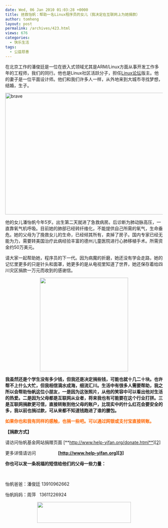 ```yaml
---
date: Wed, 06 Jan 2010 01:03:28 +0000
title: 拯救怡帆：帮助一名Linux程序员的女儿（我决定在互联网上为她捐款）
author: tomheng
layout: post
permalink: /archives/423.html
views: 676
categories:
  - 快乐生活
tags:
  - 公益慈善
---
```

在北京工作的潘俊廷是一位在嵌入式领域尤其是ARM/Linux方面从事开发工作多年的工程师，我们的同行。他也是Linux社区活跃分子，担任[Linux论坛][1]版主。他的妻子是一位平面设计师。他们和我们许多人一样，从外地来到大城市寻找梦想，结婚，生子。

<img class="aligncenter size-full wp-image-1824" src="http://blog.webfuns.net/wp-content/uploads/2010/01/brave.jpg" alt="brave" width="584" height="389" />

他的女儿潘怡帆今年5岁。出生第二天就进了急救病房。后诊断为肺动脉高压，一直靠氧气机呼吸。目前她的肺部已经转纤维化，不能提供自己所需的氧气，生命垂危。她的父母为了挽救女儿的生命，已经倾其所有，卖掉了房子。国内专家已经无能为力，需要转美国治疗此病经验丰富的德州儿童医院进行心肺移植手术。所需资金约50万美元。

请大家一起帮助她，程序员的下一代。因为病魔的折磨，她还没有学会走路，她的记忆里更多的只是针头和面罩，她更多的是从电视里知道了世界，她还保存着给四川灾区捐款一万元而收到的感谢信。

<p style="text-align: center;">
  <a href="http://blog.webfuns.net/wp-content/uploads/2010/01/2007926125239809_2.jpg"><img class="size-medium wp-image-424 aligncenter" title="2007926125239809_2" src="http://blog.webfuns.net/wp-content/uploads/2010/01/2007926125239809_2-282x300.jpg" alt="" width="282" height="300" /></a>
</p>

**我虽然还是个学生没有多少钱，但我还是决定捐些钱，可能也就十几二十块。也许帮不上什么大忙，但我相信滴水成海，细流汇川。生活中有很多人需要帮助，我之所以会帮助怡帆这位小朋友，一是因为这张照片，从他的笑容中可以看出他对生活的热爱。二是因为父母都是互联网从业者，将来我也有可能要在这个行业打拼。三是互联网捐款更可信，直接转账到他父母的账户，比现实中的什么红花会要安全的多，我以前也捐过款，可从来都不知道钱跑进了谁的腰包。**

****<span style="color: #ff6600;">如果你也和我有同样的感触，也捐一些吧。可以通过网银或支付宝直接转账。</span>****

**【捐款方式】**

请访问怡帆基金网站捐赠页面 [**http://www.help-yifan.org/donate.html**][2]

更多详情请访问                  **[http://www.help-yifan.org][3]**

**你也可以发一条祝福的短信给他们的父母一些力量：**

&nbsp;

怡帆爸爸：潘俊廷 13910962662

怡帆妈妈：周萍   13611226924

<p style="text-align: center;">
  <span style="color: #ff6600;"><strong><span style="color: #000000;"><span style="font-weight: normal;"><a href="http://blog.webfuns.net/wp-content/uploads/2010/01/ss.jpg"><img class="size-medium wp-image-429 aligncenter" title="ss" src="http://blog.webfuns.net/wp-content/uploads/2010/01/ss-300x67.jpg" alt="" width="300" height="67" /></a></span></span></strong></span>
</p>

<p style="text-align: center;">
  <span style="color: #ff6600;"><strong><span style="color: #000000;"><span style="font-weight: normal;"><br /> </span></span></strong></span>
</p>

 [1]: http://www.linuxforum.net/
 [2]: http://www.help-yifan.org/donate.html
 [3]: http://www.help-yifan.org/
